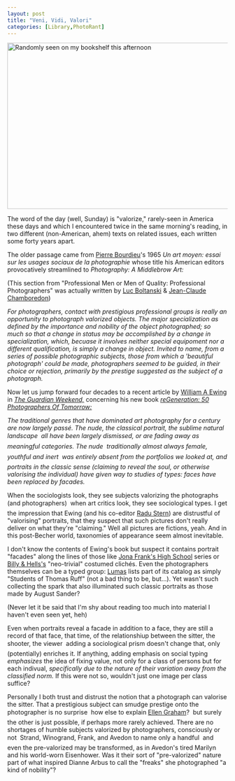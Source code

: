 ```yaml
---
layout: post
title: "Veni, Vidi, Valori"
categories: [Library,PhotoRant]
---
```

<img src="/pix2005/vvalor.jpg" width=807 height=380 border=0 title="Randomly seen on my bookshelf this afternoon">

The word of the day (well, Sunday) is "valorize,"  rarely-seen in America these days and which I encountered twice in the same morning's reading, in two different (non-American, ahem) texts on related issues, each written some forty years apart.

The older passage came from <a href="http://en.wikipedia.org/wiki/Pierre_Bourdieu" target="_blank">Pierre Bourdieu</a>'s  1965 <cite>Un art moyen: essai sur les usages sociaux de la photographie</cite> whose title his American editors provocatively streamlined to <cite>Photography: A Middlebrow Art:</cite>

<!--more-->
(This section from "Professional Men or Men of Quality: Professional Photographers" was actually written by <a href="http://boltanski.chez.tiscali.fr/" target="_blank">Luc Boltanski</a> &amp; <a href="http://www.vcharite.univ-mrs.fr/shadyc/chambor.html" target="_blank">Jean-Claude Chamboredon</a>)

<i>For photographers, contact with prestigious professional groups is really an opportunity to photograph valorized objects. The major specialization as defined by the importance and nobility of the object photographed; so much so that a change in status may be accomplished by a change in specialization, which, becuase it involves neither special equipoment nor a different qualification, is simply a change in object. Invited to name, from a series of possible photographic subjects, those from which a 'beautiful photograph' could be made, photographers seemed to be guided, in their choice or rejection, primarily by the prestige suggested as the subject of a photograph.</i>

Now let us jump forward four decades to a recent article by <a href="http://www.elysee.ch/" target="_blank">William A Ewing</a> in <a href="http://www.guardian.co.uk/weekend/story/0,,1546911,00.html" target="_blank"><cite>The Guardian Weekend,</cite></a> concerning his new  book <a href="http://www.thamesandhudson.com/books/reGeneration/0500285829.mxs/27/0/" target="_blank"><cite>reGeneration: 50 Photographers Of Tomorrow:</cite></a>

<i>The traditional genres that have dominated art photography for a century are now largely pass&eacute;. The nude, the classical portrait, the sublime natural landscape &#151; all have been largely dismissed, or are fading away as meaningful categories. The nude &#151; traditionally almost always female, youthful and inert &#151; was entirely absent from the portfolios we looked at, and portraits in the classic sense (claiming to reveal the soul, or otherwise valorising the individual) have given way to studies of types: faces have been replaced by facades.</i>

When the sociologists look, they see subjects valorizing the photographs (and photographers) &#151; when art critics look, they see sociological types. I get the impression that Ewing (and his co-editor <a href="http://worldpressphoto.org/index.php?option=com_contact&task=view&contact_id=11&Itemid=50&catids=89,88" target="_blank">Radu Stern</a>) are distrustful of "valorising" portraits, that they suspect that such pictures don't really deliver on what they're "claiming." Well all pictures are fictions, yeah. And in this post-Becher world, taxonomies of appearance seem almost inevitable.

I don't know the contents of Ewing's book but suspect it contains portrait "facades" along the lines of those like <a href="http://www.sfacgallery.org/commissions.fsp?cname=commission03&boxsetid=38067" target="_blank">Jona Frank's High School</a> series or <a href="http://www.florencemoll.com/www/bios/billy-and-hells-en.php" target="_blank">Billy & Hells's</a> "neo-trivial" costumed clich&eacute;s. Even the photographers themselves can be a typed group: <a href="http://www.lumas.com/" target="_blank">Lumas</a> lists part of its catalog as simply "Students of Thomas Ruff" (not a bad thing to be, but...). Yet wasn't such collecting the spark that also illuminated such classic portraits as those made by August Sander?

(Never let it be said that I'm shy about reading too much into material I haven't even seen yet, heh)

Even when portraits reveal a facade in addition to a face, they are still a record of that face, that time, of the relationshiup between the sitter, the shooter, the viewer &#151; adding a sociological prism doesn't change that, only (potentially) enriches it. If anything, adding emphasis on social typing <i>emphasizes</i> the idea of fixing value, not only for a class of persons but for each indivual, <i>specifically due to the nature of their variation away from the classified norm.</i> If this were not so, wouldn't just one image per class suffice?

Personally I both trust and distrust the notion that a photograph can valorise the sitter. That a prestigious subject can smudge prestige onto the photographer is no surprise &#151; how else to explain <a href="http://www.newyorksocialdiary.com/socialdiary/2004/10_18_04/socialdiary10_18_04.php" target="_blank">Ellen Graham</a>? &#151; but surely the other is just possible, if perhaps more rarely achieved. There are no shortages of humble subjects valorized by photographers, consciously or not &#151; Strand, Winogrand, Frank, and Avedon to name only a handful &#151; and even the pre-valorized may be transformed, as in Avedon's tired Marilyn and his world-worn Eisenhower. Was it their sort of "pre-valorized" nature part of what inspired Dianne Arbus to call the "freaks" she photographed "a kind of nobility"? 
